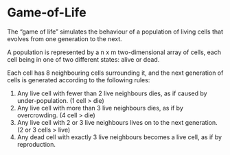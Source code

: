 # Game-of-Life
The “game of life” simulates the behaviour of a population of living cells that evolves from one generation to the next. 

A population is represented by a n x m two-dimensional array of cells, each cell being in one of two different states: alive or dead.

Each cell has 8 neighbouring cells surrounding it, and the next generation of cells is generated according to the following rules:

1.	Any live cell with fewer than 2 live neighbours dies, as if caused by under-population. (1 cell > die)
2.	Any live cell with more than 3 live neighbours dies, as if by overcrowding. (4 cell > die)
3.	Any live cell with 2 or 3 live neighbours lives on to the next generation. (2 or 3 cells > live)
4.	Any dead cell with exactly 3 live neighbours becomes a live cell, as if by reproduction.
